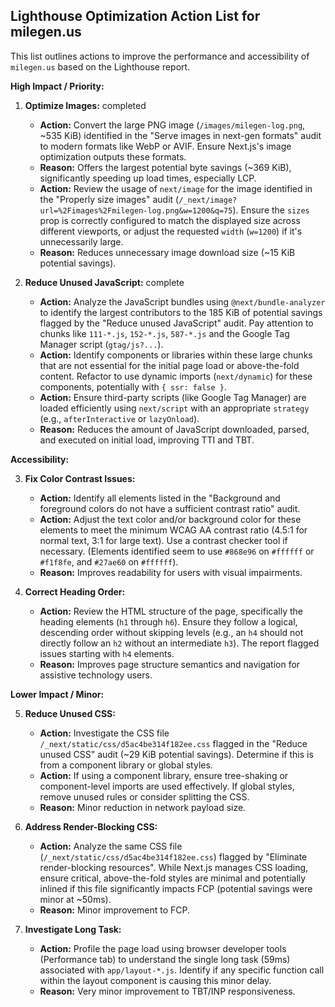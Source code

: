 ## Lighthouse Optimization Action List for milegen.us

This list outlines actions to improve the performance and accessibility of `milegen.us` based on the Lighthouse report.

**High Impact / Priority:**

1.  **Optimize Images:** completed
    * **Action:** Convert the large PNG image (`/images/milegen-log.png`, ~535 KiB) identified in the "Serve images in next-gen formats" audit to modern formats like WebP or AVIF. Ensure Next.js's image optimization outputs these formats.
    * **Reason:** Offers the largest potential byte savings (~369 KiB), significantly speeding up load times, especially LCP.
    * **Action:** Review the usage of `next/image` for the image identified in the "Properly size images" audit (`/_next/image?url=%2Fimages%2Fmilegen-log.png&w=1200&q=75`). Ensure the `sizes` prop is correctly configured to match the displayed size across different viewports, or adjust the requested `width` (`w=1200`) if it's unnecessarily large.
    * **Reason:** Reduces unnecessary image download size (~15 KiB potential savings).

2.  **Reduce Unused JavaScript:** complete
    * **Action:** Analyze the JavaScript bundles using `@next/bundle-analyzer` to identify the largest contributors to the 185 KiB of potential savings flagged by the "Reduce unused JavaScript" audit. Pay attention to chunks like `111-*.js`, `152-*.js`, `587-*.js` and the Google Tag Manager script (`gtag/js?...`).
    * **Action:** Identify components or libraries within these large chunks that are not essential for the initial page load or above-the-fold content. Refactor to use dynamic imports (`next/dynamic`) for these components, potentially with `{ ssr: false }`.
    * **Action:** Ensure third-party scripts (like Google Tag Manager) are loaded efficiently using `next/script` with an appropriate `strategy` (e.g., `afterInteractive` or `lazyOnload`).
    * **Reason:** Reduces the amount of JavaScript downloaded, parsed, and executed on initial load, improving TTI and TBT.

**Accessibility:**

3.  **Fix Color Contrast Issues:**
    * **Action:** Identify all elements listed in the "Background and foreground colors do not have a sufficient contrast ratio" audit.
    * **Action:** Adjust the text color and/or background color for these elements to meet the minimum WCAG AA contrast ratio (4.5:1 for normal text, 3:1 for large text). Use a contrast checker tool if necessary. (Elements identified seem to use `#868e96` on `#ffffff` or `#f1f8fe`, and `#27ae60` on `#ffffff`).
    * **Reason:** Improves readability for users with visual impairments.

4.  **Correct Heading Order:**
    * **Action:** Review the HTML structure of the page, specifically the heading elements (`h1` through `h6`). Ensure they follow a logical, descending order without skipping levels (e.g., an `h4` should not directly follow an `h2` without an intermediate `h3`). The report flagged issues starting with `h4` elements.
    * **Reason:** Improves page structure semantics and navigation for assistive technology users.

**Lower Impact / Minor:**

5.  **Reduce Unused CSS:**
    * **Action:** Investigate the CSS file `/_next/static/css/d5ac4be314f182ee.css` flagged in the "Reduce unused CSS" audit (~29 KiB potential savings). Determine if this is from a component library or global styles.
    * **Action:** If using a component library, ensure tree-shaking or component-level imports are used effectively. If global styles, remove unused rules or consider splitting the CSS.
    * **Reason:** Minor reduction in network payload size.

6.  **Address Render-Blocking CSS:**
    * **Action:** Analyze the same CSS file (`/_next/static/css/d5ac4be314f182ee.css`) flagged by "Eliminate render-blocking resources". While Next.js manages CSS loading, ensure critical, above-the-fold styles are minimal and potentially inlined if this file significantly impacts FCP (potential savings were minor at ~50ms).
    * **Reason:** Minor improvement to FCP.

7.  **Investigate Long Task:**
    * **Action:** Profile the page load using browser developer tools (Performance tab) to understand the single long task (59ms) associated with `app/layout-*.js`. Identify if any specific function call within the layout component is causing this minor delay.
    * **Reason:** Very minor improvement to TBT/INP responsiveness.
